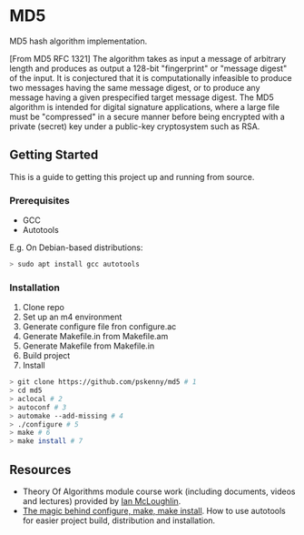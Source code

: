 # MD5
MD5 hash algorithm implementation.

[From MD5 RFC 1321]
The  algorithm takes as input a message of arbitrary length and produces as output a 128-bit "fingerprint" or "message digest" of the input. It is conjectured that it is computationally infeasible to produce two messages having the same message digest, or to produce any message having a given prespecified target message digest. The MD5 algorithm is intended for digital signature applications, where a large file must be "compressed" in a secure manner before being encrypted with a private (secret) key under a public-key cryptosystem such as RSA.

## Getting Started

This is a guide to getting this project up and running from source.

### Prerequisites

- GCC
- Autotools

E.g. On Debian-based distributions:

```bash
> sudo apt install gcc autotools
```

### Installation

1. Clone repo
2. Set up an m4 environment
3. Generate configure file fron configure.ac
4. Generate Makefile.in from Makefile.am
5. Generate Makefile from Makefile.in
6. Build project
7. Install

```bash
> git clone https://github.com/pskenny/md5 # 1
> cd md5
> aclocal # 2
> autoconf # 3
> automake --add-missing # 4
> ./configure # 5
> make # 6
> make install # 7
```

## Resources

- Theory Of Algorithms module course work (including documents, videos and lectures) provided by [Ian McLoughlin](https://github.com/ianmcloughlin/).
- [The magic behind configure, make, make install](https://thoughtbot.com/blog/the-magic-behind-configure-make-make-install). How to use autotools for easier project build, distribution and installation.
